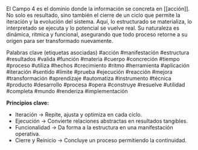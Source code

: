 El Campo 4 es el dominio donde la información se concreta en [[acción]]. No solo es resultado, sino también el cierre de un ciclo que permite la iteración y la evolución del sistema. Aquí, lo estructurado se materializa, lo interpretado se ejecuta y lo potencial se vuelve real. Su naturaleza es dinámica, rítmica y funcional, asegurando que todo proceso retorne a su origen para ser transformado nuevamente. 

Palabras clave (etiquetas asociadas) #acción #manifestación #estructura #resultados #valida #función #materia #cuerpo #concreción #tiempo #proceso #utiliza #hechos #crecimiento #ritmo #herramienta #aplicación #iteración #sentido #límite #prueba #ejecución #reacción #mejora #transformación #aprendizaje #automatiza #instrumento #técnica #producto #desarrollo #procesa #opera #construye #resuelve #utilidad #completa #mundo #renderiza #implementación



**Principios clave:** 
-  Iteración → Repite, ajusta y optimiza en cada ciclo. 
-  Ejecución → Convierte relaciones abstractas en resultados tangibles.
-  Funcionalidad → Da forma a la estructura en una manifestación operativa. 
-  Cierre y Reinicio → Concluye un proceso permitiendo la continuidad.
